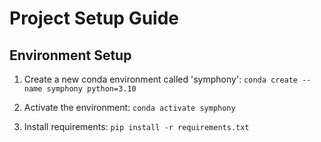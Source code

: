 # Project Setup Guide

## Environment Setup

1. Create a new conda environment called 'symphony':
`conda create --name symphony python=3.10`

2. Activate the environment: `conda activate symphony`

3. Install requirements: `pip install -r requirements.txt`

